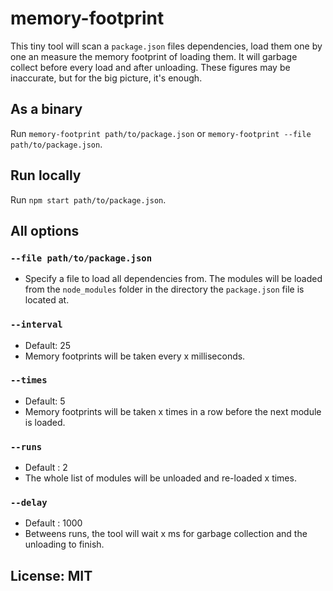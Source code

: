 # memory-footprint

This tiny tool will scan a `package.json` files dependencies, load them one by one an measure the memory footprint of loading them. It will garbage collect before every load and after unloading. These figures may be inaccurate, but for the big picture, it's enough.

## As a binary

Run `memory-footprint path/to/package.json` or `memory-footprint --file path/to/package.json`.

## Run locally

Run `npm start path/to/package.json`.

## All options

### `--file path/to/package.json`

- Specify a file to load all dependencies from. The modules will be loaded from the `node_modules` folder in the directory the `package.json` file is located at.

### `--interval`

- Default: 25
- Memory footprints will be taken every x milliseconds.

### `--times`

- Default: 5
- Memory footprints will be taken x times in a row before the next module is loaded.

### `--runs`

- Default : 2
- The whole list of modules will be unloaded and re-loaded x times.

### `--delay`

- Default : 1000
- Betweens runs, the tool will wait x ms for garbage collection and the unloading to finish.


## License: MIT